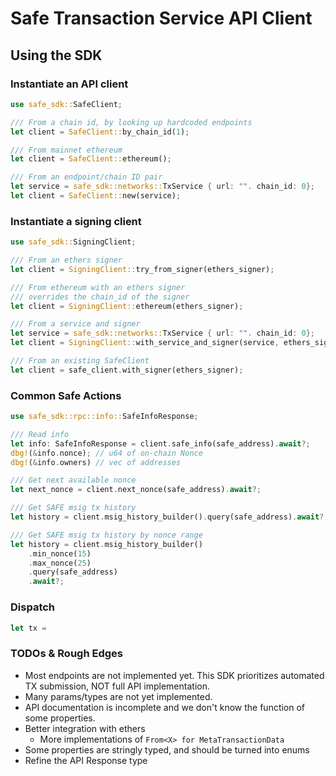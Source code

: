 # Safe Transaction Service API Client

## Using the SDK

### Instantiate an API client

```rust
use safe_sdk::SafeClient;

/// From a chain id, by looking up hardcoded endpoints
let client = SafeClient::by_chain_id(1);

/// From mainnet ethereum
let client = SafeClient::ethereum();

/// From an endpoint/chain ID pair
let service = safe_sdk::networks::TxService { url: "". chain_id: 0};
let client = SafeClient::new(service);
```

### Instantiate a signing client

```rust
use safe_sdk::SigningClient;

/// From an ethers signer
let client = SigningClient::try_from_signer(ethers_signer);

/// From ethereum with an ethers signer
/// overrides the chain_id of the signer
let client = SigningClient::ethereum(ethers_signer);

/// From a service and signer
let service = safe_sdk::networks::TxService { url: "". chain_id: 0};
let client = SigningClient::with_service_and_signer(service, ethers_signer);

/// From an existing SafeClient
let client = safe_client.with_signer(ethers_signer);
```

### Common Safe Actions

```rust
use safe_sdk::rpc::info::SafeInfoResponse;

/// Read info
let info: SafeInfoResponse = client.safe_info(safe_address).await?;
dbg!(&info.nonce); // u64 of on-chain Nonce
dbg!(&info.owners) // vec of addresses

/// Get next available nonce
let next_nonce = client.next_nonce(safe_address).await?;

/// Get SAFE msig tx history
let history = client.msig_history_builder().query(safe_address).await?;

/// Get SAFE msig tx history by nonce range
let history = client.msig_history_builder()
    .min_nonce(15)
    .max_nonce(25)
    .query(safe_address)
    .await?;
```

### Dispatch

```rust
let tx =
```

### TODOs & Rough Edges

- Most endpoints are not implemented yet. This SDK prioritizes automated TX
  submission, NOT full API implementation.
- Many params/types are not yet implemented.
- API documentation is incomplete and we don't know the function of some
  properties.
- Better integration with ethers
  - More implementations of `From<X> for MetaTransactionData`
- Some properties are stringly typed, and should be turned into enums
- Refine the API Response type
